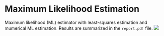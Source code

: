 # Maximum Likelihood Estimation 

Maximum likelihood (ML) estimator with least-squares estimation and mumerical ML estimation. 
Results are summarized in the ```report.pdf``` file.
![](https://i.ibb.co/rFVRHL6/estpos-scen3.png)
